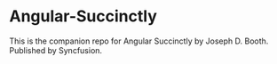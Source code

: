 # Angular-Succinctly
This is the companion repo for Angular Succinctly by Joseph D. Booth. Published by Syncfusion.
